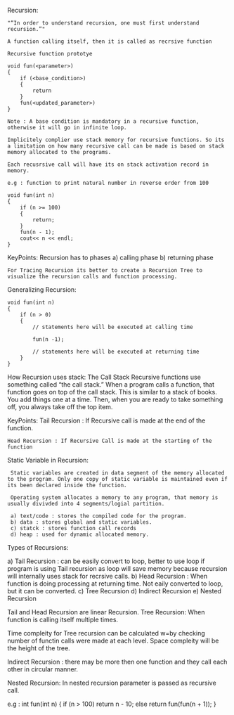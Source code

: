 Recursion:

	"“In order to understand recursion, one must first understand recursion.”"

	A function calling itself, then it is called as recrsive function

	Recursive function prototye

	void fun(<parameter>)
	{
		if (<base_condition>)
		{
			return
		}
		fun(<updated_parameter>)
	}

	Note : A base condition is mandatory in a recursive function, otherwise it will go in infinite loop.

	Implicitely complier use stack memory for recursive functions. So its a limitation on how many recursive call can be made is based on stack memory allocated to the programs.

	Each recusrsive call will have its on stack activation record in memory.

	e.g : function to print natural number in reverse order from 100

	void fun(int n)
	{
		if (n >= 100)
		{
			return;
		}
		fun(n - 1);
		cout<< n << endl;
	}

KeyPoints:
	Recursion has to phases
	a) calling phase
	b) returning phase

	For Tracing Recursion its better to create a Recursion Tree to visualize the recursion calls and function processing. 

Generalizing Recursion:

	void fun(int n)
	{
		if (n > 0)
		{
			// statements here will be executed at calling time

			fun(n -1);

			// statements here will be executed at returning time
		}
	}

How Recursion uses stack:
	The Call Stack
		Recursive functions use something called “the call stack.” When a program calls a function, that function goes on top of the call stack. This is similar to a stack of books. You add things one at a time. Then, when you are ready to take something off, you always take off the top item.

KeyPoints:
	Tail Recursion : If Recursive call is made at the end of the function.

	Head Recursion : If Recursive Call is made at the starting of the function

Static Variable in Recursion:

	 Static variables are created in data segment of the memory allocated to the program. Only one copy of static variable is maintained even if its been declared inside the function.

	 Operating system allocates a memory to any program, that memory is usually divivded into 4 segments/logial partition.

	 a) text/code : stores the compiled code for the program.
	 b) data : stores global and static variables.
	 c) statck : stores function call records
	 d) heap : used for dynamic allocated memory.

Types of Recursions:

a) Tail Recursion : can be easily convert to loop, better to use loop if program is using Tail recursion as loop will save memory because recursion will internally uses stack for recrsive calls.
b) Head Recursion : When function is doing processing at returning time. Not eaily converted to loop, but it can be converted.
c) Tree Recursion
d) Indirect Recursion
e) Nested Recursion

Tail and Head Recursion are linear Recursion.
Tree Recursion: When function is calling itself multiple times.

Time compleity for Tree recursion can be calculated w=by checking number of functin calls were made at each level. Space compleity will be the height of the tree.

Indirect Recursion : there may be more then one function and they call each other in circular manner.

Nested Recursion: In nested recursion parameter is passed as recursive call. 

e.g : int fun(int n)
	  {
	  	if (n > 100)
	  		return n - 10;
	  	else
	  		return fun(fun(n + 1));
	  }	
